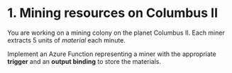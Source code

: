 # 1. Mining resources on Columbus II

You are working on a mining colony on the planet Columbus II. Each miner extracts 5 units of _material_ each minute.

Implement an Azure Function representing a miner with the appropriate **trigger** and an **output binding** to store the materials.
